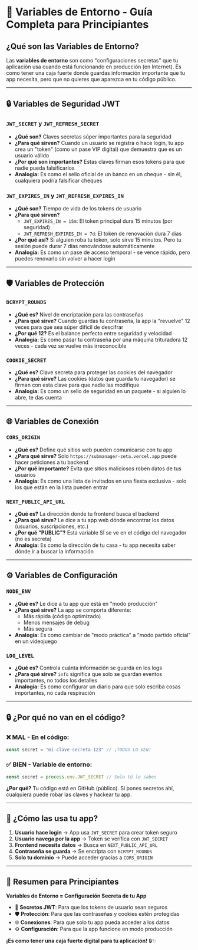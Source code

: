 # 🔐 Variables de Entorno - Guía Completa para Principiantes

## ¿Qué son las Variables de Entorno?

Las **variables de entorno** son como "configuraciones secretas" que tu aplicación usa cuando está funcionando en producción (en Internet). Es como tener una caja fuerte donde guardas información importante que tu app necesita, pero que no quieres que aparezca en tu código público.

---

## 🔒 Variables de Seguridad JWT

### `JWT_SECRET` y `JWT_REFRESH_SECRET`
- **¿Qué son?** Claves secretas súper importantes para la seguridad
- **¿Para qué sirven?** Cuando un usuario se registra o hace login, tu app crea un "token" (como un pase VIP digital) que demuestra que es un usuario válido
- **¿Por qué son importantes?** Estas claves firman esos tokens para que nadie pueda falsificarlos
- **Analogía:** Es como el sello oficial de un banco en un cheque - sin él, cualquiera podría falsificar cheques

### `JWT_EXPIRES_IN` y `JWT_REFRESH_EXPIRES_IN`
- **¿Qué son?** Tiempo de vida de los tokens de usuario
- **¿Para qué sirven?** 
  - `JWT_EXPIRES_IN = 15m`: El token principal dura 15 minutos (por seguridad)
  - `JWT_REFRESH_EXPIRES_IN = 7d`: El token de renovación dura 7 días
- **¿Por qué así?** Si alguien roba tu token, solo sirve 15 minutos. Pero tu sesión puede durar 7 días renovándose automáticamente
- **Analogía:** Es como un pase de acceso temporal - se vence rápido, pero puedes renovarlo sin volver a hacer login

---

## 🛡️ Variables de Protección

### `BCRYPT_ROUNDS`
- **¿Qué es?** Nivel de encriptación para las contraseñas
- **¿Para qué sirve?** Cuando guardas tu contraseña, la app la "revuelve" 12 veces para que sea súper difícil de descifrar
- **¿Por qué 12?** Es el balance perfecto entre seguridad y velocidad
- **Analogía:** Es como pasar tu contraseña por una máquina trituradora 12 veces - cada vez se vuelve más irreconocible

### `COOKIE_SECRET`
- **¿Qué es?** Clave secreta para proteger las cookies del navegador
- **¿Para qué sirve?** Las cookies (datos que guarda tu navegador) se firman con esta clave para que nadie las modifique
- **Analogía:** Es como un sello de seguridad en un paquete - si alguien lo abre, te das cuenta

---

## 🌐 Variables de Conexión

### `CORS_ORIGIN`
- **¿Qué es?** Define qué sitios web pueden comunicarse con tu app
- **¿Para qué sirve?** Solo `https://submanager-zeta.vercel.app` puede hacer peticiones a tu backend
- **¿Por qué importante?** Evita que sitios maliciosos roben datos de tus usuarios
- **Analogía:** Es como una lista de invitados en una fiesta exclusiva - solo los que están en la lista pueden entrar

### `NEXT_PUBLIC_API_URL`
- **¿Qué es?** La dirección donde tu frontend busca el backend
- **¿Para qué sirve?** Le dice a tu app web dónde encontrar los datos (usuarios, suscripciones, etc.)
- **¿Por qué "PUBLIC"?** Esta variable SÍ se ve en el código del navegador (no es secreta)
- **Analogía:** Es como la dirección de tu casa - tu app necesita saber dónde ir a buscar la información

---

## ⚙️ Variables de Configuración

### `NODE_ENV`
- **¿Qué es?** Le dice a tu app que está en "modo producción"
- **¿Para qué sirve?** La app se comporta diferente:
  - Más rápida (código optimizado)
  - Menos mensajes de debug
  - Más segura
- **Analogía:** Es como cambiar de "modo práctica" a "modo partido oficial" en un videojuego

### `LOG_LEVEL`
- **¿Qué es?** Controla cuánta información se guarda en los logs
- **¿Para qué sirve?** `info` significa que solo se guardan eventos importantes, no todos los detalles
- **Analogía:** Es como configurar un diario para que solo escriba cosas importantes, no cada respiración

---

## 🔒 ¿Por qué no van en el código?

### ❌ **MAL - En el código:**
```javascript
const secret = "mi-clave-secreta-123" // ¡TODOS LO VEN!
```

### ✅ **BIEN - Variable de entorno:**
```javascript
const secret = process.env.JWT_SECRET // Solo tú lo sabes
```

**¿Por qué?** Tu código está en GitHub (público). Si pones secretos ahí, cualquiera puede robar las claves y hackear tu app.

---

## 🚀 ¿Cómo las usa tu app?

1. **Usuario hace login** → App usa `JWT_SECRET` para crear token seguro
2. **Usuario navega por la app** → Token se verifica con `JWT_SECRET`
3. **Frontend necesita datos** → Busca en `NEXT_PUBLIC_API_URL`
4. **Contraseña se guarda** → Se encripta con `BCRYPT_ROUNDS`
5. **Solo tu dominio** → Puede acceder gracias a `CORS_ORIGIN`

---

## 🎯 Resumen para Principiantes

**Variables de Entorno = Configuración Secreta de tu App**

- 🔐 **Secretos JWT**: Para que los tokens de usuario sean seguros
- 🛡️ **Protección**: Para que las contraseñas y cookies estén protegidas  
- 🌐 **Conexiones**: Para que solo tu app pueda acceder a los datos
- ⚙️ **Configuración**: Para que la app funcione en modo producción

**¡Es como tener una caja fuerte digital para tu aplicación!** 🔒✨